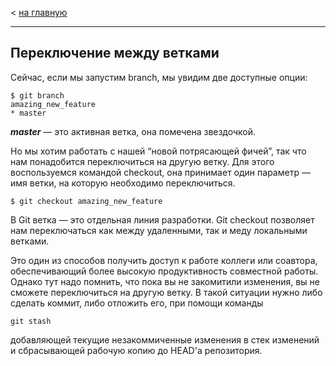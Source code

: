 < [на главную](./readme.md)
___
## **Переключение между ветками**


Сейчас, если мы запустим branch, мы увидим две доступные опции:

``` bash=
$ git branch
amazing_new_feature
* master
```
***master*** — это активная ветка, она помечена звездочкой.

 Но мы хотим работать с нашей “новой потрясающей фичей”, так что нам понадобится переключиться на другую ветку. Для этого воспользуемся командой checkout, она принимает один параметр — имя ветки, на которую необходимо переключиться.

```bash=
$ git checkout amazing_new_feature
```

В Git ветка — это отдельная линия разработки. Git checkout позволяет нам переключаться как между удаленными, так и меду локальными ветками. 

Это один из способов получить доступ к работе коллеги или соавтора, обеспечивающий более высокую продуктивность совместной работы. Однако тут надо помнить, что пока вы не закомитили изменения, вы не сможете переключиться на другую ветку. В такой ситуации нужно либо сделать коммит, либо отложить его, при помощи команды 

```bash=
git stash
````
 добавляющей текущие незакоммиченные изменения в стек изменений и сбрасывающей рабочую копию до HEAD'а репозитория.
